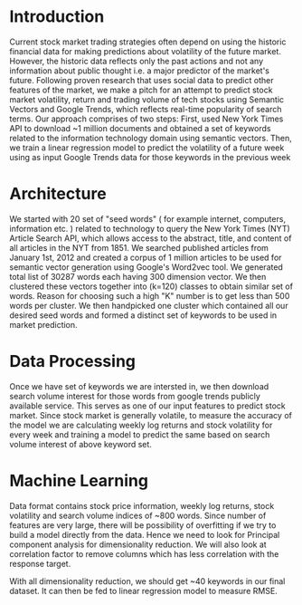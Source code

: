 # Introduction

Current stock market trading strategies often depend on using the historic financial data for making predictions
about volatility of the future market. However, the historic data reflects only the past actions and not any information about public thought i.e. a major predictor of the market's future. Following
proven research that uses social data to predict other features of the market, we make a pitch for an attempt
to predict stock market volatility, return and trading volume of tech stocks using Semantic Vectors and Google Trends, which reflects real-time popularity of search terms. Our approach comprises of two steps: First, used New York Times API to download ~1 million documents and obtained a set of keywords related to the information technology
domain using semantic vectors. Then, we train a linear regression model to predict the volatility of
a future week using as input Google Trends data for those keywords in the previous week


# Architecture

We started with 20 set of "seed words" ( for example internet, computers, information etc. ) related to technology to query the New York Times (NYT) Article Search API, which allows access to the abstract, title, and content of all articles in the NYT from 1851. We searched published articles from January 1st, 2012 and created a corpus of 1 million articles to be used for semantic vector generation using Google's Word2vec tool. We generated total list of 30287 words each having 300 dimension
vector. We then clustered these vectors together into (k=120) classes to obtain similar set of words. Reason for choosing such a high "K" number is to get less than 500 words per cluster. We then handpicked one cluster which contained all our desired seed words and formed a distinct set of keywords to be used in market prediction.

# Data Processing 
Once we have set of keywords we are intersted in, we then download search volume interest for those words from google trends publicly available service. This serves as one of our input features to predict stock market. Since stock market is generally volatile, to measure the accuracy of the model we are calculating weekly log returns and stock volatility for every week and training a model to predict the same based on search volume interest of above keyword set. 


# Machine Learning
Data format contains stock price information, weekly log returns, stock volatility and search volume indices of ~800 words. Since number of features are very large, there will be possibility of overfitting if we try to build a model directly from the data. Hence we need to look for Principal component analysis for dimensionality reduction. We will also look at correlation factor to remove columns which has less correlation with the response target. 

With all dimensionality reduction, we should get ~40 keywords in our final dataset. It can then be fed to linear regression model to measure RMSE.